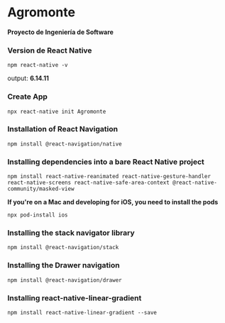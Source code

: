# Agromonte

**Proyecto de Ingeniería de Software**

### Version de React Native
```
npm react-native -v
```
output: **6.14.11**

### Create App

```
npx react-native init Agromonte
```

### Installation of React Navigation

```
npm install @react-navigation/native
```

### Installing dependencies into a bare React Native project

```
npm install react-native-reanimated react-native-gesture-handler react-native-screens react-native-safe-area-context @react-native-community/masked-view
```

**If you're on a Mac and developing for iOS, you need to install the pods**

```
npx pod-install ios
```

### Installing the stack navigator library

```
npm install @react-navigation/stack
```

### Installing the Drawer navigation

```
npm install @react-navigation/drawer
```

### Installing react-native-linear-gradient

~~~
npm install react-native-linear-gradient --save
~~~
